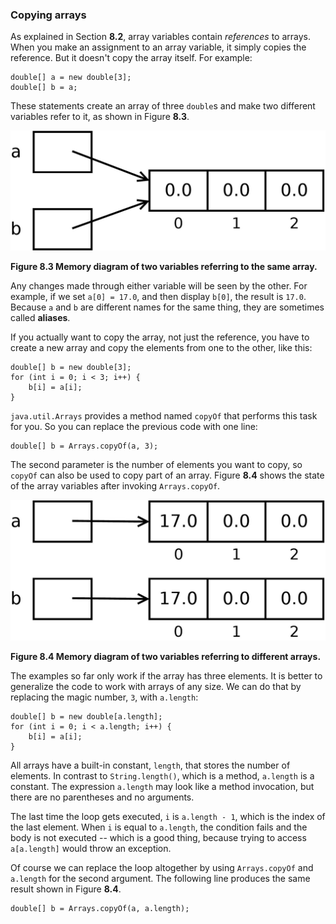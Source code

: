 ###  Copying arrays



As explained in Section **8.2**, array variables contain *references* to arrays.
When you make an assignment to an array variable, it simply copies the reference.
But it doesn't copy the array itself.
For example:

```code
double[] a = new double[3];
double[] b = a;
```

These statements create an array of three `double`s and make two different variables refer to it, as shown in Figure **8.3**.


![Figure 8.3 Memory diagram of two variables referring to the same array.](figs/array3.jpg)

**Figure 8.3 Memory diagram of two variables referring to the same array.**


Any changes made through either variable will be seen by the other.
For example, if we set `a[0] = 17.0`, and then display `b[0]`, the result is `17.0`.
Because `a` and `b` are different names for the same thing, they are sometimes called **aliases**.

If you actually want to copy the array, not just the reference, you have to create a new array and copy the elements from one to the other, like this:

```code
double[] b = new double[3];
for (int i = 0; i < 3; i++) {
    b[i] = a[i];
}
```


`java.util.Arrays` provides a method named `copyOf` that performs this task for you.
So you can replace the previous code with one line:

```code
double[] b = Arrays.copyOf(a, 3);
```

The second parameter is the number of elements you want to copy, so `copyOf` can also be used to copy part of an array.
Figure **8.4** shows the state of the array variables after invoking `Arrays.copyOf`.

![Figure 8.4 Memory diagram of two variables referring to different arrays.](figs/array4.jpg)

**Figure 8.4 Memory diagram of two variables referring to different arrays.**




The examples so far only work if the array has three elements.
It is better to generalize the code to work with arrays of any size.
We can do that by replacing the magic number, `3`, with `a.length`:

```code
double[] b = new double[a.length];
for (int i = 0; i < a.length; i++) {
    b[i] = a[i];
}
```

All arrays have a built-in constant, `length`, that stores the number of elements.
In contrast to `String.length()`, which is a method, `a.length` is a constant.
The expression `a.length` may look like a method invocation, but there are no parentheses and no arguments.

The last time the loop gets executed, `i` is `a.length - 1`, which is the index of the last element.
When `i` is equal to `a.length`, the condition fails and the body is not executed -- which is a good thing, because trying to access `a[a.length]` would throw an exception.

Of course we can replace the loop altogether by using `Arrays.copyOf` and `a.length` for the second argument.
The following line produces the same result shown in Figure **8.4**.

```code
double[] b = Arrays.copyOf(a, a.length);
```